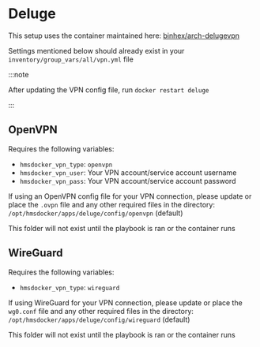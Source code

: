 # Deluge

This setup uses the container maintained here: [binhex/arch-delugevpn](https://github.com/binhex/arch-delugevpn)

Settings mentioned below should already exist in your `inventory/group_vars/all/vpn.yml` file

:::note

After updating the VPN config file, run `docker restart deluge`

:::

## OpenVPN

Requires the following variables:

* `hmsdocker_vpn_type`: `openvpn`
* `hmsdocker_vpn_user`: Your VPN account/service account username
* `hmsdocker_vpn_pass`: Your VPN account/service account password

If using an OpenVPN config file for your VPN connection, please update or place the `.ovpn` file and any other required files in the directory: `/opt/hmsdocker/apps/deluge/config/openvpn` (default)

This folder will not exist until the playbook is ran or the container runs

## WireGuard

Requires the following variables:

* `hmsdocker_vpn_type`: `wireguard`

If using WireGuard for your VPN connection, please update or place the `wg0.conf` file and any other required files in the directory: `/opt/hmsdocker/apps/deluge/config/wireguard` (default)

This folder will not exist until the playbook is ran or the container runs
